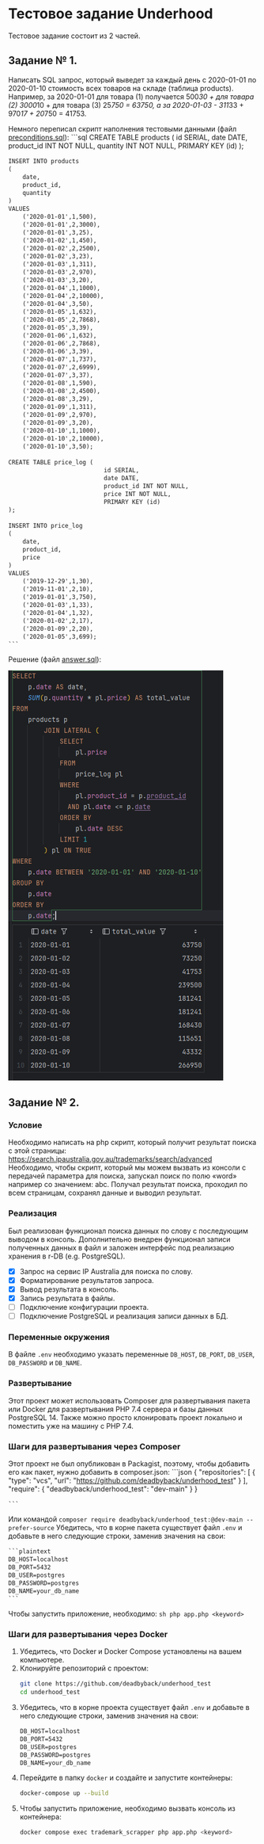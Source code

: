 # Тестовое задание Underhood

Тестовое задание состоит из 2 частей.

## Задание № 1.

Написать SQL запрос, который выведет за каждый день с 2020-01-01 по 2020-01-10 стоимость всех товаров на складе (таблица products).
Например, за 2020-01-01 для товара (1) получается 500*30 + для товара (2) 3000*10 + для товара (3) 25*750 = 63750, а за 2020-01-03 - 311*33 + 970*17 + 20*750 = 41753.

Немного переписал скрипт наполнения тестовыми данными (файл [preconditions.sql](preconditions.sql)):
    ```sql
    CREATE TABLE products (
                              id SERIAL,
                              date DATE,
                              product_id INT NOT NULL,
                              quantity INT NOT NULL,
                              PRIMARY KEY (id)
    );
    
    INSERT INTO products
    (
        date,
        product_id,
        quantity
    )
    VALUES
        ('2020-01-01',1,500),
        ('2020-01-01',2,3000),
        ('2020-01-01',3,25),
        ('2020-01-02',1,450),
        ('2020-01-02',2,2500),
        ('2020-01-02',3,23),
        ('2020-01-03',1,311),
        ('2020-01-03',2,970),
        ('2020-01-03',3,20),
        ('2020-01-04',1,1000),
        ('2020-01-04',2,10000),
        ('2020-01-04',3,50),
        ('2020-01-05',1,632),
        ('2020-01-05',2,7868),
        ('2020-01-05',3,39),
        ('2020-01-06',1,632),
        ('2020-01-06',2,7868),
        ('2020-01-06',3,39),
        ('2020-01-07',1,737),
        ('2020-01-07',2,6999),
        ('2020-01-07',3,37),
        ('2020-01-08',1,590),
        ('2020-01-08',2,4500),
        ('2020-01-08',3,29),
        ('2020-01-09',1,311),
        ('2020-01-09',2,970),
        ('2020-01-09',3,20),
        ('2020-01-10',1,1000),
        ('2020-01-10',2,10000),
        ('2020-01-10',3,50);
    
    CREATE TABLE price_log (
                               id SERIAL,
                               date DATE,
                               product_id INT NOT NULL,
                               price INT NOT NULL,
                               PRIMARY KEY (id)
    );
    
    INSERT INTO price_log
    (
        date,
        product_id,
        price
    )
    VALUES
        ('2019-12-29',1,30),
        ('2019-11-01',2,10),
        ('2019-01-01',3,750),
        ('2020-01-03',1,33),
        ('2020-01-04',1,32),
        ('2020-01-02',2,17),
        ('2020-01-09',2,20),
        ('2020-01-05',3,699);
    ```

Решение (файл [answer.sql](answer.sql)):

![img.png](result_sql.png)

## Задание № 2.

### Условие

Необходимо написать на php скрипт, который получит результат поиска с этой страницы:
https://search.ipaustralia.gov.au/trademarks/search/advanced
Необходимо, чтобы скрипт, который мы можем вызвать из консоли с передачей параметра для поиска, запускал поиск по полю «word» например со значением: abc.
Получал результат поиска, проходил по всем страницам, сохранял данные и выводил результат.

### Реализация

Был реализован функционал поиска данных по слову с последующим выводом в консоль.
Дополнительно внедрен функционал записи полученных данных в файл и заложен интерфейс под реализацию хранения в r-DB (e.g. PostgreSQL).

- [x] Запрос на сервис IP Australia для поиска по слову.
- [x] Форматирование результатов запроса.
- [x] Вывод результата в консоль.
- [x] Запись результата в файлы.
- [ ] Подключение конфигурации проекта.
- [ ] Подключение PostgreSQL и реализация записи данных в БД.

### Переменные окружения

В файле `.env` необходимо указать переменные `DB_HOST`, `DB_PORT`, `DB_USER`, `DB_PASSWORD` и `DB_NAME`.

### Развертывание

Этот проект может использовать Composer для развертывания пакета или Docker для развертывания PHP 7.4 сервера и базы данных PostgreSQL 14. 
Также можно просто клонировать проект локально и поместить уже на машину с PHP 7.4.

### Шаги для развертывания через Composer


Этот проект не был опубликован в Packagist, поэтому, чтобы добавить его как пакет, нужно добавить в composer.json:
    ```json
    {
        "repositories": [
            {
                "type": "vcs",
                "url": "https://github.com/deadbyback/underhood_test"
            }
        ],
        "require": {
            "deadbyback/underhood_test": "dev-main"
        }
    }
    
    ```

Или командой
`composer require deadbyback/underhood_test:@dev-main --prefer-source`
Убедитесь, что в корне пакета существует файл `.env` и добавьте в него следующие строки, заменив значения на свои:

    ```plaintext
    DB_HOST=localhost
    DB_PORT=5432
    DB_USER=postgres
    DB_PASSWORD=postgres
    DB_NAME=your_db_name
    ```
Чтобы запустить приложение, необходимо:
    ```sh
    php app.php <keyword>
    ```

### Шаги для развертывания через Docker

1. Убедитесь, что Docker и Docker Compose установлены на вашем компьютере.
2. Клонируйте репозиторий с проектом:
    ```sh
    git clone https://github.com/deadbyback/underhood_test
    cd underhood_test
    ```
3. Убедитесь, что в корне проекта существует файл `.env` и добавьте в него следующие строки, заменив значения на свои:
    ```plaintext
    DB_HOST=localhost
    DB_PORT=5432
    DB_USER=postgres
    DB_PASSWORD=postgres
    DB_NAME=your_db_name
    ```
4. Перейдите в папку `docker` и создайте и запустите контейнеры:
    ```sh
    docker-compose up --build
    ```
5. Чтобы запустить приложение, необходимо вызвать консоль из контейнера:
    ```sh
   docker compose exec trademark_scrapper php app.php <keyword>
    ```